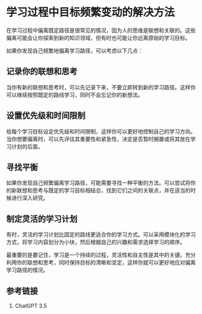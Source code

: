 # 学习过程中目标频繁变动的解决方法

在学习过程中偏离既定路径是很常见的情况，因为人的思维是联想和关联的。这些偏离可能会让你探索到新的知识领域，但有时也可能让你远离原始的学习目标。

如果你发现自己频繁地偏离学习路径，可以考虑以下几点：

## 记录你的联想和思考

当你有新的联想和思考时，可以先记录下来，不要立即转到新的学习路径。这样你可以继续按照既定的路线学习，同时不会忘记你的新想法。

## 设置优先级和时间限制

给每个学习目标设定优先级和时间限制，这样你可以更好地控制自己的学习方向。当你想要偏离时，可以先评估其重要性和紧急性，决定是否暂时搁置或将其放在学习计划的后面。

## 寻找平衡

如果你发现自己频繁偏离学习路径，可能需要寻找一种平衡的方法。可以尝试将你的新联想和思考与既定的学习目标相结合，找到它们之间的关联点，并在适当的时候进行深入研究。

## 制定灵活的学习计划

有时，灵活的学习计划比固定的路线更适合你的学习方式。可以采用模块化的学习方式，将学习内容划分为小块，然后根据自己的兴趣和需求选择学习的顺序。

最重要的是要记住，学习是一个持续的过程，灵活性和自主性是其中的关键。充分利用你的联想和思考，同时保持目标的清晰和坚定，这样你就可以更好地应对偏离学习路径的情况。


## 参考链接
1. ChatGPT 3.5